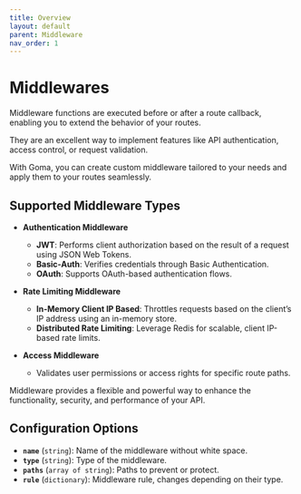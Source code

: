 ```yaml
---
title: Overview
layout: default
parent: Middleware
nav_order: 1
---
```

# Middlewares

Middleware functions are executed before or after a route callback, enabling you to extend the behavior of your routes.

They are an excellent way to implement features like API authentication, access control, or request validation. 

With Goma, you can create custom middleware tailored to your needs and apply them to your routes seamlessly.

## Supported Middleware Types

- **Authentication Middleware**
  - **JWT**: Performs client authorization based on the result of a request using JSON Web Tokens.
  - **Basic-Auth**: Verifies credentials through Basic Authentication.
  - **OAuth**: Supports OAuth-based authentication flows.

- **Rate Limiting Middleware**
  - **In-Memory Client IP Based**: Throttles requests based on the client’s IP address using an in-memory store.
  - **Distributed Rate Limiting**: Leverage Redis for scalable, client IP-based rate limits.

- **Access Middleware**
  - Validates user permissions or access rights for specific route paths.

Middleware provides a flexible and powerful way to enhance the functionality, security, and performance of your API.

## Configuration Options

- **`name`** (`string`): Name of the middleware without white space.
- **`type`** (`string`): Type of the middleware.
- **`paths`** (`array of string`): Paths to prevent or protect.
- **`rule`** (`dictionary`): Middleware rule, changes depending on their type.
